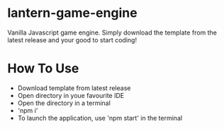 # lantern-game-engine
Vanilla Javascript game engine. Simply download the template from the latest release and your good to start coding!

# How To Use
- Download template from latest release
- Open directory in youe favourite IDE
- Open the directory in a terminal
- 'npm i'
- To launch the application, use 'npm start' in the terminal

